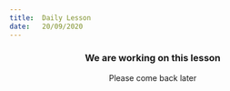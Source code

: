```yaml
---
title:  Daily Lesson
date:   20/09/2020
---
```


### <center>We are working on this lesson</center>
<center>Please come back later</center>